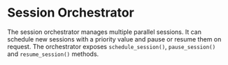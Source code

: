 # Session Orchestrator

The session orchestrator manages multiple parallel sessions. It can
schedule new sessions with a priority value and pause or resume them on
request. The orchestrator exposes `schedule_session()`, `pause_session()`
and `resume_session()` methods.
